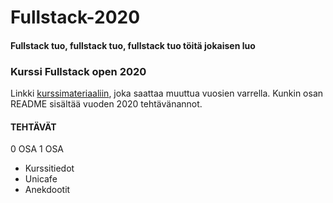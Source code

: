 # Fullstack-2020
#### Fullstack tuo, fullstack tuo, fullstack tuo töitä jokaisen luo

### Kurssi Fullstack open 2020
Linkki [kurssimateriaaliin](https://fullstackopen.com/), joka saattaa muuttua vuosien varrella.
Kunkin osan README sisältää vuoden 2020 tehtävänannot.

#### TEHTÄVÄT
0 OSA
1 OSA
* Kurssitiedot
* Unicafe
* Anekdootit

